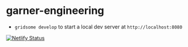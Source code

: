 # garner-engineering
- `gridsome develop` to start a local dev server at `http://localhost:8080`

[![Netlify Status](https://api.netlify.com/api/v1/badges/7a5cbe3f-b495-4f30-953f-40faefaad0bb/deploy-status)](https://app.netlify.com/sites/compassionate-brattain-d18b0b/deploys)

